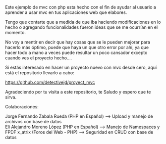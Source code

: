 Este ejemplo de mvc con php esta hecho con el fin de ayudar al usuario a aprender a
usar mvc en tus aplicaciones web que elabores. 

Tengo que contarte que a medida de que iba haciendo modificaciones en lo hecho o 
agregando funcionalidades fueron ideas que se me ocurrían en el momento. 

No voy a mentir en decir que hay cosas que se le pueden mejorar para hacerlo 
más óptimo, puede que haya un que otro error por ahí, ya que hacer todo a mano
a veces puede resultar un poco cansador excepto cuando ves el proyecto hecho....

Si estás interesado en hacer un proyecto nuevo con mvc desde cero, aquí está el
repositorio llevarlo a cabo:

https://github.com/detectivejd/proyect_mvc

Agradeciendo por tu visita a este repositorio, te Saludo y espero que te sirva.

Colaboraciones:

Jorge Fernando Zabala Rueda (PHP en Español) --> Upload y manejo de archivos con base de datos  
Eli Alejandro Moreno López (PHP en Español) --> Manejo de Namespaces y FPDF 
x_atrix (Foros del Web - PHP) --> Seguridad en CRUD con base de datos

